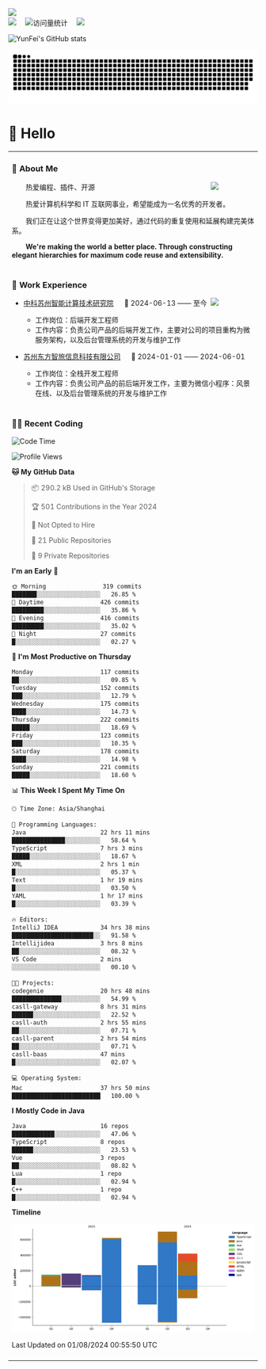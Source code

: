   <!-- dynamic typing effect 动态打字效果 -->
  <div>
    <a href="http://yunfei.plus">
      <img src="https://readme-typing-svg.demolab.com?font=Fira+Code&pause=1000&width=435&lines=console.log(%22Hello%2C%20World%22);祝您今天愉快!&center=true&size=27" />
    </a>
  </div>

  <div>
    <a href="http://yunfei.plus/"><img src="https://img.shields.io/badge/Website-博客-8c36db" /></a>&emsp;
    <!-- visitor -->
    <img src="https://komarev.com/ghpvc/?username=yunfeidog&label=Views&color=orange&style=flat" alt="访问量统计" />&emsp;
    <!-- wakatime -->    
    <a href="https://wakatime.com/@yunfeidog"><img src="https://wakatime.com/badge/user/42d0678c-368b-448b-9a77-5d21c5b55352.svg" /></a>
  </div>

![YunFei's GitHub stats](https://github-readme-stats.vercel.app/api?username=yunfeidog)

![snake](./dist/github-contribution-grid-snake.svg)

#  🙋 Hello

<table>


<tr><td>

### 🤺 About Me

<img align="right" width="88" src="https://cdn.jsdelivr.net/gh/yunfeidog/yunfeidog/assets/images/jobs.png" />

<p>&emsp;&emsp;热爱编程、插件、开源</p>
<p>&emsp;&emsp;热爱计算机科学和 IT 互联网事业，希望能成为一名优秀的开发者。</p>
<p>&emsp;&emsp;我们正在让这个世界变得更加美好，通过代码的重复使用和延展构建完美体系。</p>
<p>&emsp;&emsp;<strong>We're making the world a better place. Through constructing elegant hierarchies for maximum code reuse and extensibility.</strong></p>

</td></tr> 

<tr><td>

### 🏢 Work Experience

<img align="right" width="88" src="https://cdn.jsdelivr.net/gh/yunfeidog/yunfeidog/assets/images/yuanze.png" />

- [中科苏州智能计算技术研究院](http://iict.ac.cn/sy) &emsp; 📌 2024-06-13 —— 至今

  - 工作岗位：后端开发工程师
  - 工作内容：负责公司产品的后端开发工作，主要对公司的项目重构为微服务架构，以及后台管理系统的开发与维护工作

- [苏州东方智旅信息科技有限公司](http://www.leyoobao.com/) &emsp; 📌 2024-01-01 —— 2024-06-01

    - 工作岗位：全栈开发工程师
    - 工作内容：负责公司产品的前后端开发工作，主要为微信小程序：风景在线、以及后台管理系统的开发与维护工作


</td></tr>

<tr><td>

### 👩‍💻 Recent Coding
<!--START_SECTION:waka-->
![Code Time](http://img.shields.io/badge/Code%20Time-1%2C498%20hrs%2028%20mins-blue)

![Profile Views](http://img.shields.io/badge/Profile%20Views-1-blue)

**🐱 My GitHub Data** 

> 📦 290.2 kB Used in GitHub's Storage 
 > 
> 🏆 501 Contributions in the Year 2024
 > 
> 🚫 Not Opted to Hire
 > 
> 📜 21 Public Repositories 
 > 
> 🔑 9 Private Repositories 
 > 
**I'm an Early 🐤** 

```text
🌞 Morning                319 commits         ███████░░░░░░░░░░░░░░░░░░   26.85 % 
🌆 Daytime                426 commits         █████████░░░░░░░░░░░░░░░░   35.86 % 
🌃 Evening                416 commits         █████████░░░░░░░░░░░░░░░░   35.02 % 
🌙 Night                  27 commits          █░░░░░░░░░░░░░░░░░░░░░░░░   02.27 % 
```
📅 **I'm Most Productive on Thursday** 

```text
Monday                   117 commits         ██░░░░░░░░░░░░░░░░░░░░░░░   09.85 % 
Tuesday                  152 commits         ███░░░░░░░░░░░░░░░░░░░░░░   12.79 % 
Wednesday                175 commits         ████░░░░░░░░░░░░░░░░░░░░░   14.73 % 
Thursday                 222 commits         █████░░░░░░░░░░░░░░░░░░░░   18.69 % 
Friday                   123 commits         ███░░░░░░░░░░░░░░░░░░░░░░   10.35 % 
Saturday                 178 commits         ████░░░░░░░░░░░░░░░░░░░░░   14.98 % 
Sunday                   221 commits         █████░░░░░░░░░░░░░░░░░░░░   18.60 % 
```


📊 **This Week I Spent My Time On** 

```text
🕑︎ Time Zone: Asia/Shanghai

💬 Programming Languages: 
Java                     22 hrs 11 mins      ███████████████░░░░░░░░░░   58.64 % 
TypeScript               7 hrs 3 mins        █████░░░░░░░░░░░░░░░░░░░░   18.67 % 
XML                      2 hrs 1 min         █░░░░░░░░░░░░░░░░░░░░░░░░   05.37 % 
Text                     1 hr 19 mins        █░░░░░░░░░░░░░░░░░░░░░░░░   03.50 % 
YAML                     1 hr 17 mins        █░░░░░░░░░░░░░░░░░░░░░░░░   03.39 % 

🔥 Editors: 
IntelliJ IDEA            34 hrs 38 mins      ███████████████████████░░   91.58 % 
Intellijidea             3 hrs 8 mins        ██░░░░░░░░░░░░░░░░░░░░░░░   08.32 % 
VS Code                  2 mins              ░░░░░░░░░░░░░░░░░░░░░░░░░   00.10 % 

🐱‍💻 Projects: 
codegenie                20 hrs 48 mins      ██████████████░░░░░░░░░░░   54.99 % 
casll-gateway            8 hrs 31 mins       ██████░░░░░░░░░░░░░░░░░░░   22.52 % 
casll-auth               2 hrs 55 mins       ██░░░░░░░░░░░░░░░░░░░░░░░   07.71 % 
casll-parent             2 hrs 54 mins       ██░░░░░░░░░░░░░░░░░░░░░░░   07.71 % 
casll-baas               47 mins             █░░░░░░░░░░░░░░░░░░░░░░░░   02.07 % 

💻 Operating System: 
Mac                      37 hrs 50 mins      █████████████████████████   100.00 % 
```

**I Mostly Code in Java** 

```text
Java                     16 repos            ████████████░░░░░░░░░░░░░   47.06 % 
TypeScript               8 repos             ██████░░░░░░░░░░░░░░░░░░░   23.53 % 
Vue                      3 repos             ██░░░░░░░░░░░░░░░░░░░░░░░   08.82 % 
Lua                      1 repo              █░░░░░░░░░░░░░░░░░░░░░░░░   02.94 % 
C++                      1 repo              █░░░░░░░░░░░░░░░░░░░░░░░░   02.94 % 
```



**Timeline**

![Lines of Code chart](https://raw.githubusercontent.com/yunfeidog/yunfeidog/main/assets/bar_graph.png)


 Last Updated on 01/08/2024 00:55:50 UTC
<!--END_SECTION:waka-->

</td></tr>




<tr><td>

